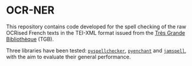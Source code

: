 # OCR-NER

This repository contains code developed for the spell checking of the raw OCRised French texts in the TEI-XML format issued from the [Très Grande Bibliothèque](http://obvil.lip6.fr/tgb/) (TGB).

Three libraries have been tested: [`pyspellchecker`](https://github.com/barrust/pyspellchecker), [`pyenchant`](https://github.com/pyenchant/pyenchant) and [`jamspell`](https://github.com/bakwc/JamSpell), with the aim to evaluate their general performance.